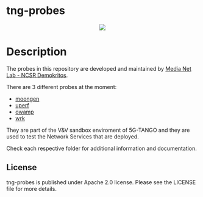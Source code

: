 # tng-probes

<p align="center"><img src="https://github.com/sonata-nfv/tng-api-gtw/wiki/images/sonata-5gtango-logo-500px.png" /></p>

# Description

The probes in this repository are developed and maintained by [Media Net Lab - NCSR Demokritos](http://medianetlab.gr/).

There are 3 different probes at the moment:
  - [moongen](https://github.com/sonata-nfv/tng-probes/tree/master/probe_moongen)
  - [uperf](https://github.com/sonata-nfv/tng-probes/tree/master/probe_uperf)
  - [owamp](https://github.com/sonata-nfv/tng-probes/tree/master/probe_owamp)
  - [wrk](https://github.com/sonata-nfv/tng-probes/tree/master/probe_wrk)

 They are part of the V&V sandbox enviroment of 5G-TANGO and they are used to test the Network Services that are deployed.
 
 Check each respective folder for additional information and documentation.

License
----

tng-probes is published under Apache 2.0 license. Please see the LICENSE file for more details.

